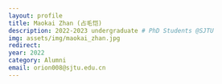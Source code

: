```yaml
---
layout: profile
title: Maokai Zhan (占毛恺)
description: 2022-2023 undergraduate # PhD Students @SJTU
img: assets/img/maokai_zhan.jpg
redirect:
year: 2022
category: Alumni
email: orion008@sjtu.edu.cn
---
```

